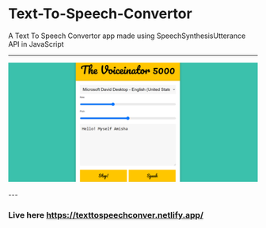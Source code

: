 # Text-To-Speech-Convertor
A Text To Speech Convertor app made using SpeechSynthesisUtterance API in JavaScript


--- 


<p align="center"><img src="./ss.png" width="800"></p>
--- 

### Live here https://texttospeechconver.netlify.app/

